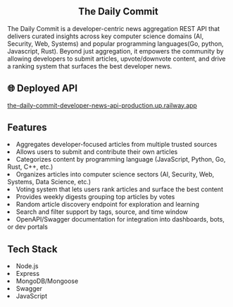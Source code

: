<h2 align="center"> The Daily Commit </h2>

The Daily Commit is a developer-centric news aggregation REST API that delivers curated insights across key computer science domains (AI, Security, Web, Systems) and popular programming languages(Go, python, Javascript, Rust). Beyond just aggregation, it empowers the community by allowing developers to submit articles, upvote/downvote content, and drive a ranking system that surfaces the best developer news.

## 🌐 Deployed API
<a href="the-daily-commit-developer-news-api-production.up.railway.app"> the-daily-commit-developer-news-api-production.up.railway.app</a></br>

## Features

<li> Aggregates developer-focused articles from multiple trusted sources </li> <li> Allows users to submit and contribute their own articles </li> 
<li> Categorizes content by programming language (JavaScript, Python, Go, Rust, C++, etc.) </li> <li> Organizes articles into computer science sectors (AI, Security, Web, Systems, Data Science, etc.) </li> <li> Voting system that lets users rank articles and surface the best content </li> <li> Provides weekly digests grouping top articles by votes </li> <li> Random article discovery endpoint for exploration and learning </li> <li> Search and filter support by tags, source, and time window </li> <li> OpenAPI/Swagger documentation for integration into dashboards, bots, or dev portals </li>

## Tech Stack

<li> Node.js </li>
<li> Express </li>
<li> MongoDB/Mongoose </li>
<li> Swagger </li>
<li> JavaScript </li>
